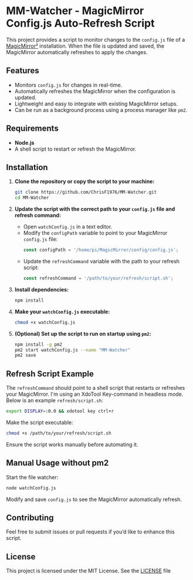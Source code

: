 # MM-Watcher - MagicMirror Config.js Auto-Refresh Script

This project provides a script to monitor changes to the `config.js` file of a [MagicMirror²](https://magicmirror.builders/) installation. When the file is updated and saved, the MagicMirror automatically refreshes to apply the changes.

## Features
- Monitors `config.js` for changes in real-time.
- Automatically refreshes the MagicMirror when the configuration is updated.
- Lightweight and easy to integrate with existing MagicMirror setups.
- Can be run as a background process using a process manager like `pm2`.

## Requirements
- **Node.js**
- A shell script to restart or refresh the MagicMirror.

## Installation

1. **Clone the repository or copy the script to your machine:**
    ```bash
    git clone https://github.com/ChrisF1976/MM-Watcher.git
    cd MM-Watcher
    ```

2. **Update the script with the correct path to your `config.js` file and refresh command:**
   - Open `watchConfig.js` in a text editor.
   - Modify the `configPath` variable to point to your MagicMirror `config.js` file:
     ```javascript
     const configPath = '/home/pi/MagicMirror/config/config.js';
     ```
   - Update the `refreshCommand` variable with the path to your refresh script:
     ```javascript
     const refreshCommand = '/path/to/your/refresh/script.sh';
     ```

3. **Install dependencies:**
    ```bash
    npm install
    ```

4. **Make your `watchConfig.js` executable:**
    ```bash
    chmod +x watchConfig.js
    ```

5. **(Optional) Set up the script to run on startup using `pm2`:**
    ```bash
    npm install -g pm2
    pm2 start watchConfig.js --name "MM-Watcher"
    pm2 save
    ```

## Refresh Script Example
The `refreshCommand` should point to a shell script that restarts or refreshes your MagicMirror. I'm using an XdoTool Key-command in headless mode.
Below is an example `refresh/script.sh`:

```bash
export DISPLAY=:0.0 && xdotool key ctrl+r
```
Make the script executable:
```bash
chmod +x /path/to/your/refresh/script.sh
```
Ensure the script works manually before automating it.

## Manual Usage without pm2
Start the file watcher:
```bash
node watchConfig.js
```
Modify and save `config.js` to see the MagicMirror automatically refresh.

## Contributing

Feel free to submit issues or pull requests if you’d like to enhance this script.

## License

This project is licensed under the MIT License. See the [LICENSE](LICENSE) file
